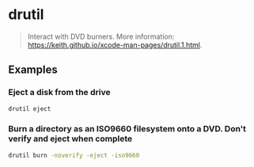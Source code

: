 # drutil

> Interact with DVD burners. More information: <https://keith.github.io/xcode-man-pages/drutil.1.html>.

## Examples

### Eject a disk from the drive

```bash
drutil eject
```

### Burn a directory as an ISO9660 filesystem onto a DVD. Don't verify and eject when complete

```bash
drutil burn -noverify -eject -iso9660
```
